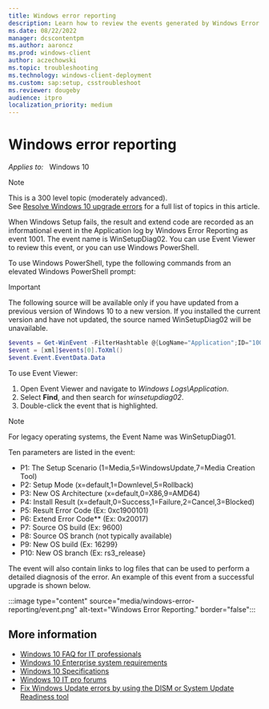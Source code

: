 ```yaml
---
title: Windows error reporting
description: Learn how to review the events generated by Windows Error Reporting when something goes wrong during Windows 10 setup.
ms.date: 08/22/2022
manager: dcscontentpm
ms.author: aaroncz
ms.prod: windows-client
author: aczechowski
ms.topic: troubleshooting
ms.technology: windows-client-deployment
ms.custom: sap:setup, csstroubleshoot
ms.reviewer: dougeby
audience: itpro
localization_priority: medium
---
```

# Windows error reporting

_Applies to:_ &nbsp; Windows 10

> [!NOTE]
> This is a 300 level topic (moderately advanced).  
> See [Resolve Windows 10 upgrade errors](/windows/deployment/upgrade/resolve-windows-10-upgrade-errors) for a full list of topics in this article.

When Windows Setup fails, the result and extend code are recorded as an informational event in the Application log by Windows Error Reporting as event 1001. The event name is WinSetupDiag02.  You can use Event Viewer to review this event, or you can use Windows PowerShell.

To use Windows PowerShell, type the following commands from an elevated Windows PowerShell prompt:

> [!IMPORTANT]
> The following source will be available only if you have updated from a previous version of Windows 10 to a new version. If you installed the current version and have not updated, the source named WinSetupDiag02 will be unavailable.

```powershell
$events = Get-WinEvent -FilterHashtable @{LogName="Application";ID="1001";Data="WinSetupDiag02"}
$event = [xml]$events[0].ToXml()
$event.Event.EventData.Data
```

To use Event Viewer:

1. Open Event Viewer and navigate to *Windows Logs\\Application*.
2. Select **Find**, and then search for *winsetupdiag02*.
3. Double-click the event that is highlighted.

> [!NOTE]
> For legacy operating systems, the Event Name was WinSetupDiag01.

Ten parameters are listed in the event:

- P1: The Setup Scenario (1=Media,5=WindowsUpdate,7=Media Creation Tool)
- P2: Setup Mode (x=default,1=Downlevel,5=Rollback)
- P3: New OS Architecture (x=default,0=X86,9=AMD64)
- P4: Install Result (x=default,0=Success,1=Failure,2=Cancel,3=Blocked)
- P5: Result Error Code  (Ex: 0xc1900101)
- P6: Extend Error Code**  (Ex: 0x20017)
- P7: Source OS build (Ex: 9600)
- P8: Source OS branch (not typically available)
- P9: New OS build (Ex: 16299}
- P10: New OS branch (Ex: rs3_release}

The event will also contain links to log files that can be used to perform a detailed diagnosis of the error.  An example of this event from a successful upgrade is shown below.

:::image type="content" source="media/windows-error-reporting/event.png" alt-text="Windows Error Reporting." border="false":::

## More information

- [Windows 10 FAQ for IT professionals](/windows/deployment/planning/windows-10-enterprise-faq-itpro)  
- [Windows 10 Enterprise system requirements](https://technet.microsoft.com/windows/dn798752.aspx)  
- [Windows 10 Specifications](https://www.microsoft.com/windows/Windows-10-specifications)  
- [Windows 10 IT pro forums](https://social.technet.microsoft.com/Forums/en-US/home?category=Windows10ITPro)  
- [Fix Windows Update errors by using the DISM or System Update Readiness tool](../windows-server/deployment/fix-windows-update-errors.md)
